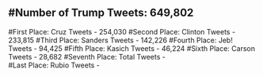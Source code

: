 #Number of Trump Tweets: 649,802
---
#First Place: Cruz Tweets - 254,030
#Second Place: Clinton Tweets - 233,815
#Third Place: Sanders Tweets - 142,226
#Fourth Place: Jeb! Tweets - 94,425
#Fifth Place: Kasich Tweets - 46,224
#Sixth Place: Carson Tweets - 28,682
#Seventh Place: Total Tweets -  
#Last Place: Rubio Tweets - 
